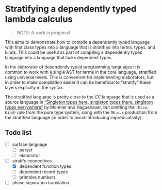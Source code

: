 # Stratifying a dependently typed lambda calculus

> NOTE: A work in progress!

This aims to demonstrate how to compile a dependently typed language with first
class types into a language that is stratified into terms, types, and kinds.
This could be useful as part of compiling a dependently typed language into a
language that lacks dependent types.

In the elaborator of dependently typed programming languages it is common to
work with a single AST for terms in the core language, stratified using universe
levels. This is convenient for implementing elaborators, but in order to make
compilation easier it can be beneficial to “stratify” these layers explicitly in
the syntax.

The stratified language is pretty close to the _CC_ language that is used as a
source language in [“Singleton types here, singleton types there, singleton types
everywhere”](https://doi.org/10.1145/1707790.1707792) by Monnier and Haguenauer,
but omitting the `(Kscm, Kind)` rule from the pure type system, along with the
`Πk:u.κ` production from the stratified language (in order to avoid introducing
impredicativity).

## Todo list

- [ ] surface language
  - [ ] parser
  - [ ] elaborator
- [ ] stratify connectives
  - [x] dependent function types
  - [ ] dependent record types
  - [ ] primitive numbers
- [ ] phase separation translation
